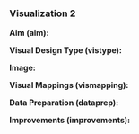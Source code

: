 ### Visualization 2
**Aim (aim):** 

**Visual Design Type (vistype):**

**Image:** 

**Visual Mappings (vismapping):**

**Data Preparation (dataprep):**

**Improvements (improvements):**

